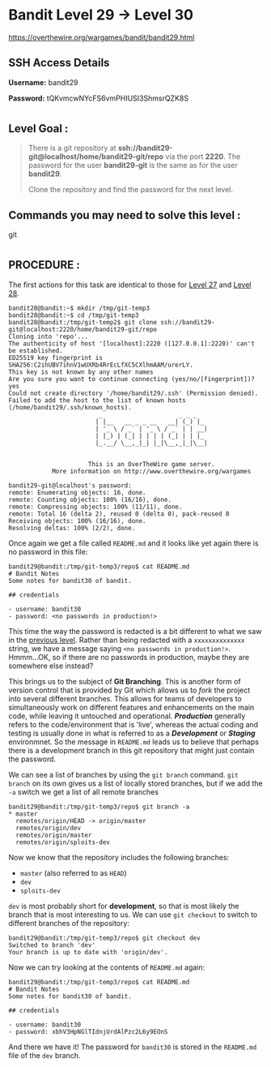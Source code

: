 # Bandit Level 29 -> Level 30 #

https://overthewire.org/wargames/bandit/bandit29.html

## SSH Access Details ##
**Username:**  bandit29

**Password:**  tQKvmcwNYcFS6vmPHIUSI3ShmsrQZK8S

#

## Level Goal : ##
>There is a git repository at **ssh://bandit29-git@localhost/home/bandit29-git/repo** via the port **2220**. The password for the user **bandit29-git** is the same as for the user **bandit29**.
>
>Clone the repository and find the password for the next level.



## Commands you may need to solve this level : ##
git

#  
## PROCEDURE : ##

The first actions for this task are identical to those for [Level 27](Level27%20->%20Level28.md) and [Level 28](Level28%20->%20Level29.md).


```console
bandit28@bandit:~$ mkdir /tmp/git-temp3
bandit28@bandit:~$ cd /tmp/git-temp3
bandit28@bandit:/tmp/git-temp2$ git clone ssh://bandit29-git@localhost:2220/home/bandit29-git/repo
Cloning into 'repo'...
The authenticity of host '[localhost]:2220 ([127.0.0.1]:2220)' can't be established.
ED25519 key fingerprint is SHA256:C2ihUBV7ihnV1wUXRb4RrEcLfXC5CXlhmAAM/urerLY.
This key is not known by any other names
Are you sure you want to continue connecting (yes/no/[fingerprint])? yes
Could not create directory '/home/bandit29/.ssh' (Permission denied).
Failed to add the host to the list of known hosts (/home/bandit29/.ssh/known_hosts).
                         _                     _ _ _
                        | |__   __ _ _ __   __| (_) |_
                        | '_ \ / _` | '_ \ / _` | | __|
                        | |_) | (_| | | | | (_| | | |_
                        |_.__/ \__,_|_| |_|\__,_|_|\__|


                      This is an OverTheWire game server.
            More information on http://www.overthewire.org/wargames

bandit29-git@localhost's password:
remote: Enumerating objects: 16, done.
remote: Counting objects: 100% (16/16), done.
remote: Compressing objects: 100% (11/11), done.
remote: Total 16 (delta 2), reused 0 (delta 0), pack-reused 0
Receiving objects: 100% (16/16), done.
Resolving deltas: 100% (2/2), done.
```

Once again we get a file called `README.md` and it looks like yet again there is no password in this file:

```console
bandit29@bandit:/tmp/git-temp3/repo$ cat README.md
# Bandit Notes
Some notes for bandit30 of bandit.

## credentials

- username: bandit30
- password: <no passwords in production!>
```

This time the way the password is redacted is a bit different to what we saw in the [previous level](Level28%20->%20Level29.md). Rather than being redacted with a `xxxxxxxxxxxxxx` string, we have a message saying `<no passwords in production!>`.  Hmmm...OK, so if there are no passwords in production, maybe they are somewhere else instead?

This brings us to the subject of **Git Branching**.  This is another form of version control that is provided by Git which allows us to *fork* the project into several different branches.  This allows for teams of developers to simultaneously work on different features and enhancements on the main code, while leaving it untouched and operational.  ***Production*** generally refers to the code/environment that is 'live', whereas the actual coding and testing is usually done in what is referred to as a ***Development*** or ***Staging*** environmnet.  So the message in `README.md` leads us to believe that perhaps there is a development branch in this git repository that might just contain the password.

We can see a list of branches by using the `git branch` command.  `git branch` on its own gives us a list of locally stored branches, but if we add the `-a` switch we get a list of all remote branches

```console
bandit29@bandit:/tmp/git-temp3/repo$ git branch -a
* master
  remotes/origin/HEAD -> origin/master
  remotes/origin/dev
  remotes/origin/master
  remotes/origin/sploits-dev
```

Now we know that the repository includes the following branches:
- `master` (also referred to as `HEAD`)
- `dev`
- `sploits-dev`

`dev` is most probably short for **development**, so that is most likely the branch that is most interesting to us.  We can use `git checkout` to switch to different branches of the repository:

```console
bandit29@bandit:/tmp/git-temp3/repo$ git checkout dev
Switched to branch 'dev'
Your branch is up to date with 'origin/dev'.
```

Now we can try looking at the contents of `README.md` again:

```console
bandit29@bandit:/tmp/git-temp3/repo$ cat README.md
# Bandit Notes
Some notes for bandit30 of bandit.

## credentials

- username: bandit30
- password: xbhV3HpNGlTIdnjUrdAlPzc2L6y9EOnS
```

And there we have it! The password for `bandit30` is stored in the `README.md` file of the `dev` branch.
